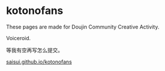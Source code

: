 # kotonofans

These pages are made for Doujin Community Creative Activity.

Voiceroid.

等我有空再写怎么提交。

[saisui.github.io/kotonofans]()
